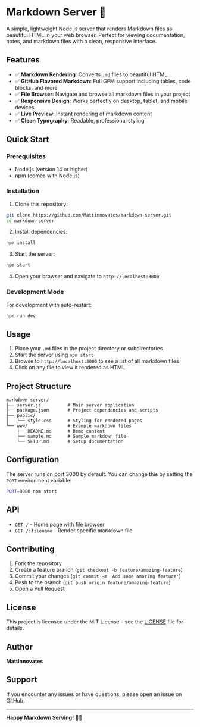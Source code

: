 # Markdown Server 🚀

A simple, lightweight Node.js server that renders Markdown files as beautiful HTML in your web browser. Perfect for viewing documentation, notes, and markdown files with a clean, responsive interface.

## Features

- ✅ **Markdown Rendering**: Converts `.md` files to beautiful HTML
- ✅ **GitHub Flavored Markdown**: Full GFM support including tables, code blocks, and more
- ✅ **File Browser**: Navigate and browse all markdown files in your project
- ✅ **Responsive Design**: Works perfectly on desktop, tablet, and mobile devices
- ✅ **Live Preview**: Instant rendering of markdown content
- ✅ **Clean Typography**: Readable, professional styling

## Quick Start

### Prerequisites

- Node.js (version 14 or higher)
- npm (comes with Node.js)

### Installation

1. Clone this repository:
```bash
git clone https://github.com/Mattinnovates/markdown-server.git
cd markdown-server
```

2. Install dependencies:
```bash
npm install
```

3. Start the server:
```bash
npm start
```

4. Open your browser and navigate to `http://localhost:3000`

### Development Mode

For development with auto-restart:
```bash
npm run dev
```

## Usage

1. Place your `.md` files in the project directory or subdirectories
2. Start the server using `npm start`
3. Browse to `http://localhost:3000` to see a list of all markdown files
4. Click on any file to view it rendered as HTML

## Project Structure

```
markdown-server/
├── server.js          # Main server application
├── package.json       # Project dependencies and scripts
├── public/
│   └── style.css      # Styling for rendered pages
└── www/               # Example markdown files
    ├── README.md      # Demo content
    ├── sample.md      # Sample markdown file
    └── SETUP.md       # Setup documentation
```

## Configuration

The server runs on port 3000 by default. You can change this by setting the `PORT` environment variable:

```bash
PORT=8080 npm start
```

## API

- `GET /` - Home page with file browser
- `GET /:filename` - Render specific markdown file

## Contributing

1. Fork the repository
2. Create a feature branch (`git checkout -b feature/amazing-feature`)
3. Commit your changes (`git commit -m 'Add some amazing feature'`)
4. Push to the branch (`git push origin feature/amazing-feature`)
5. Open a Pull Request

## License

This project is licensed under the MIT License - see the [LICENSE](LICENSE) file for details.

## Author

**MattInnovates**

## Support

If you encounter any issues or have questions, please open an issue on GitHub.

---

**Happy Markdown Serving!** 📝✨